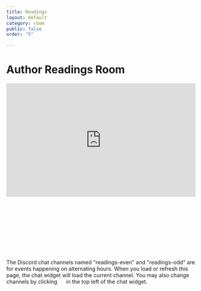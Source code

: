 ```yaml
---
title: Readings
layout: default
category: room
public: false
order: "5"

---
```

# Author Readings Room

<iframe src="https://player.twitch.tv/?channel=columbus2020nasfic&parent=www.columbus2020nasfic.org" height="300" width="500" frameborder="0" scrolling="no" allowfullscreen="true" class="nasfic-video"> </iframe>

<iframe frameborder="0" class="nasfic-chat">
</iframe>

The Discord chat channels named "readings-even" and "readings-odd" are for
events happening on alternating hours. When you load or refresh this page, the
chat widget will load the current channel. You may also change channels by clicking
<span class="hamburger-menu-image">    </span>
in the top left of the chat widget.

<script src="https://unpkg.com/dayjs@1.8.21/dayjs.min.js"></script>
<script>
const even = "743859917340803102";
const odd = "743859953445372021";
{% include room_scripts.js %}
</script>